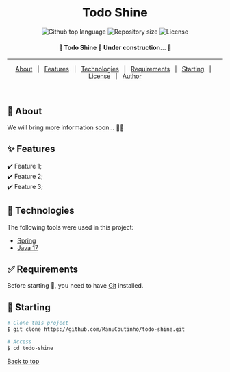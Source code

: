   <!-- <div align="center" id="top"> 
  <img src="./.github/app.gif" alt="Todo Shine" />

  &#xa0;

<a href="https://todoshine.netlify.app">Demo</a>
</div> -->

<h1 align="center">Todo Shine</h1>

<p align="center">
  <img alt="Github top language" src="https://img.shields.io/github/languages/top/ManuCoutinho/todo-shine?color=fe9920">
  <img alt="Repository size" src="https://img.shields.io/github/repo-size/ManuCoutinho/todo-shine?color=fe9920">
  <img alt="License" src="https://img.shields.io/github/license/ManuCoutinho/todo-shine?color=fe9920">

  <!-- <img alt="Github issues" src="https://img.shields.io/github/issues/ManuCoutinho/todo-shine?color=fe9920" /> -->

  <!-- <img alt="Github forks" src="https://img.shields.io/github/forks/ManuCoutinho/todo-shine?color=fe9920" /> -->

  <!-- <img alt="Github stars" src="https://img.shields.io/github/stars/ManuCoutinho/todo-shine?color=fe9920" /> -->
</p>

<!-- Status -->

<h4 align="center"> 
	🚧  Todo Shine 🚀 Under construction...  🚧
</h4> 

<hr> 

<p align="center">
  <a href="#dart-about">About</a> &#xa0; | &#xa0; 
  <a href="#sparkles-features">Features</a> &#xa0; | &#xa0;
  <a href="#rocket-technologies">Technologies</a> &#xa0; | &#xa0;
  <a href="#white_check_mark-requirements">Requirements</a> &#xa0; | &#xa0;
  <a href="#checkered_flag-starting">Starting</a> &#xa0; | &#xa0;
  <a href="#memo-license">License</a> &#xa0; | &#xa0;
  <a href="https://github.com/ManuCoutinho" target="_blank">Author</a>
</p>

<br>

## :dart: About ##

We will bring more information soon...  💃🏽

## :sparkles: Features ##

:heavy_check_mark: Feature 1;\
:heavy_check_mark: Feature 2;\
:heavy_check_mark: Feature 3;

## :rocket: Technologies ##

The following tools were used in this project:

- [Spring](https://expo.io/)
- [Java 17](https://nodejs.org/en/)

## :white_check_mark: Requirements ##

Before starting :checkered_flag:, you need to have [Git](https://git-scm.com) installed.

## :checkered_flag: Starting ##

```bash
# Clone this project
$ git clone https://github.com/ManuCoutinho/todo-shine.git

# Access
$ cd todo-shine

```

<a href="#top">Back to top</a>
